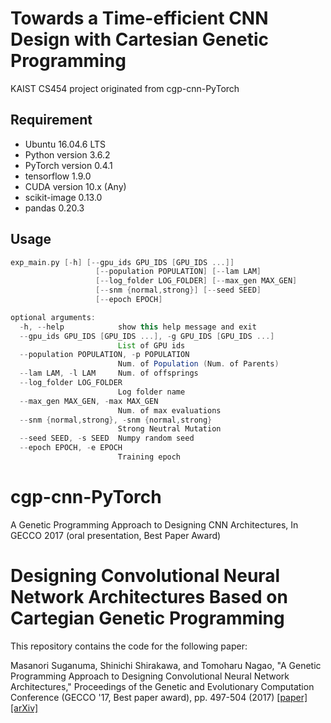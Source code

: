 # Towards a Time-efficient CNN Design with Cartesian Genetic Programming
KAIST CS454 project originated from cgp-cnn-PyTorch

## Requirement

* Ubuntu 16.04.6 LTS
* Python version         3.6.2
* PyTorch version        0.4.1
* tensorflow             1.9.0
* CUDA version           10.x (Any)
* scikit-image           0.13.0
* pandas                 0.20.3


## Usage

```groovy
exp_main.py [-h] [--gpu_ids GPU_IDS [GPU_IDS ...]]
                   [--population POPULATION] [--lam LAM]
                   [--log_folder LOG_FOLDER] [--max_gen MAX_GEN]
                   [--snm {normal,strong}] [--seed SEED]
                   [--epoch EPOCH]

optional arguments:
  -h, --help            show this help message and exit
  --gpu_ids GPU_IDS [GPU_IDS ...], -g GPU_IDS [GPU_IDS ...]
                        List of GPU ids
  --population POPULATION, -p POPULATION
                        Num. of Population (Num. of Parents)
  --lam LAM, -l LAM     Num. of offsprings
  --log_folder LOG_FOLDER
                        Log folder name
  --max_gen MAX_GEN, -max MAX_GEN
                        Num. of max evaluations
  --snm {normal,strong}, -snm {normal,strong}
                        Strong Neutral Mutation
  --seed SEED, -s SEED  Numpy random seed
  --epoch EPOCH, -e EPOCH
                        Training epoch
```

# cgp-cnn-PyTorch
A Genetic Programming Approach to Designing CNN Architectures, In GECCO 2017 (oral presentation, Best Paper Award)

# Designing Convolutional Neural Network Architectures Based on Cartegian Genetic Programming

This repository contains the code for the following paper:

Masanori Suganuma, Shinichi Shirakawa, and Tomoharu Nagao, "A Genetic Programming Approach to Designing Convolutional Neural Network Architectures," 
Proceedings of the Genetic and Evolutionary Computation Conference (GECCO '17, Best paper award), pp. 497-504 (2017) [[paper]](https://doi.org/10.1145/3071178.3071229) [[arXiv]](https://arxiv.org/abs/1704.00764)
